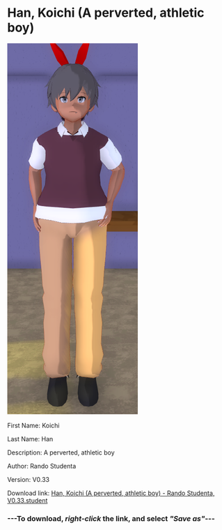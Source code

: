 # Han, Koichi (A perverted, athletic boy)

<img src = "https://raw.githubusercontent.com/Arbiter1223/Daigaku-Gurashi-Custom-Students/master/Students/Files/Han%2C%20Koichi%20(A%20perverted%2C%20athletic%20boy).png">

First Name: Koichi

Last Name: Han

Description: A perverted, athletic boy

Author: Rando Studenta

Version: V0.33

Download link: <a href="https://raw.githubusercontent.com/Arbiter1223/Daigaku-Gurashi-Custom-Students/master/Students/Files/Han%2C%20Koichi%20(A%20perverted%2C%20athletic%20boy)%20-%20Rando%20Studenta%2C%20V0.33.student">Han, Koichi (A perverted, athletic boy) - Rando Studenta, V0.33.student</a>

### ---**To download, _right-click_ the link, and select _"Save as"_**---
